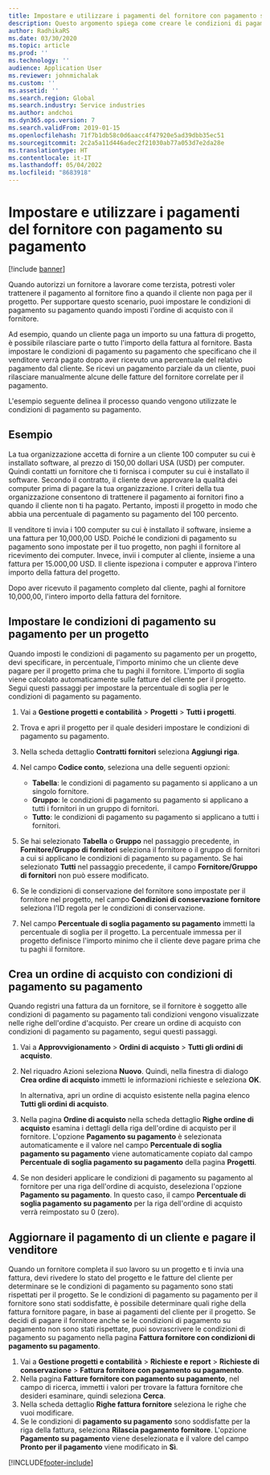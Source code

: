 ```yaml
---
title: Impostare e utilizzare i pagamenti del fornitore con pagamento su pagamento
description: Questo argomento spiega come creare le condizioni di pagamento su pagamento in modo da poter rilasciare pagamenti parziali al fornitore, in base ai pagamenti dei clienti.
author: RadhikaRS
ms.date: 03/30/2020
ms.topic: article
ms.prod: ''
ms.technology: ''
audience: Application User
ms.reviewer: johnmichalak
ms.custom: ''
ms.assetid: ''
ms.search.region: Global
ms.search.industry: Service industries
ms.author: andchoi
ms.dyn365.ops.version: 7
ms.search.validFrom: 2019-01-15
ms.openlocfilehash: 71f7b1db58c0d6aacc4f47920e5ad39dbb35ec51
ms.sourcegitcommit: 2c2a5a11d446adec2f21030ab77a053d7e2da28e
ms.translationtype: HT
ms.contentlocale: it-IT
ms.lasthandoff: 05/04/2022
ms.locfileid: "8683918"
---
```

# <a name="set-up-and-use-pay-when-paid-vendor-payments"></a>Impostare e utilizzare i pagamenti del fornitore con pagamento su pagamento

[!include [banner](../includes/banner.md)]

Quando autorizzi un fornitore a lavorare come terzista, potresti voler trattenere il pagamento al fornitore fino a quando il cliente non paga per il progetto. Per supportare questo scenario, puoi impostare le condizioni di pagamento su pagamento quando imposti l'ordine di acquisto con il fornitore.

Ad esempio, quando un cliente paga un importo su una fattura di progetto, è possibile rilasciare parte o tutto l'importo della fattura al fornitore. Basta impostare le condizioni di pagamento su pagamento che specificano che il venditore verrà pagato dopo aver ricevuto una percentuale del relativo pagamento dal cliente. Se ricevi un pagamento parziale da un cliente, puoi rilasciare manualmente alcune delle fatture del fornitore correlate per il pagamento.

L'esempio seguente delinea il processo quando vengono utilizzate le condizioni di pagamento su pagamento.

## <a name="example"></a>Esempio

La tua organizzazione accetta di fornire a un cliente 100 computer su cui è installato software, al prezzo di 150,00 dollari USA (USD) per computer. Quindi contatti un fornitore che ti fornisca i computer su cui è installato il software. Secondo il contratto, il cliente deve approvare la qualità dei computer prima di pagare la tua organizzazione. I criteri della tua organizzazione consentono di trattenere il pagamento ai fornitori fino a quando il cliente non ti ha pagato. Pertanto, imposti il progetto in modo che abbia una percentuale di pagamento su pagamento del 100 percento.

Il venditore ti invia i 100 computer su cui è installato il software, insieme a una fattura per 10,000,00 USD. Poiché le condizioni di pagamento su pagamento sono impostate per il tuo progetto, non paghi il fornitore al ricevimento dei computer. Invece, invii i computer al cliente, insieme a una fattura per 15.000,00 USD. Il cliente ispeziona i computer e approva l'intero importo della fattura del progetto.

Dopo aver ricevuto il pagamento completo dal cliente, paghi al fornitore 10,000,00, l'intero importo della fattura del fornitore.

## <a name="set-up-pwp-terms-for-a-project"></a>Impostare le condizioni di pagamento su pagamento per un progetto

Quando imposti le condizioni di pagamento su pagamento per un progetto, devi specificare, in percentuale, l'importo minimo che un cliente deve pagare per il progetto prima che tu paghi il fornitore. L'importo di soglia viene calcolato automaticamente sulle fatture del cliente per il progetto. Segui questi passaggi per impostare la percentuale di soglia per le condizioni di pagamento su pagamento.

1. Vai a **Gestione progetti e contabilità** \> **Progetti** \> **Tutti i progetti**.
2. Trova e apri il progetto per il quale desideri impostare le condizioni di pagamento su pagamento.
3. Nella scheda dettaglio **Contratti fornitori** seleziona **Aggiungi riga**.
3. Nel campo **Codice conto**, seleziona una delle seguenti opzioni:

    - **Tabella**: le condizioni di pagamento su pagamento si applicano a un singolo fornitore.
    - **Gruppo**: le condizioni di pagamento su pagamento si applicano a tutti i fornitori in un gruppo di fornitori.
    - **Tutto**: le condizioni di pagamento su pagamento si applicano a tutti i fornitori.

4. Se hai selezionato **Tabella** o **Gruppo** nel passaggio precedente, in **Fornitore/Gruppo di fornitori** seleziona il fornitore o il gruppo di fornitori a cui si applicano le condizioni di pagamento su pagamento. Se hai selezionato **Tutti** nel passaggio precedente, il campo **Fornitore/Gruppo di fornitori** non può essere modificato.
5. Se le condizioni di conservazione del fornitore sono impostate per il fornitore nel progetto, nel campo **Condizioni di conservazione fornitore** seleziona l'ID regola per le condizioni di conservazione.
6. Nel campo **Percentuale di soglia pagamento su pagamento** immetti la percentuale di soglia per il progetto. La percentuale immessa per il progetto definisce l'importo minimo che il cliente deve pagare prima che tu paghi il fornitore.

## <a name="create-a-po-that-has-pwp-terms"></a>Crea un ordine di acquisto con condizioni di pagamento su pagamento

Quando registri una fattura da un fornitore, se il fornitore è soggetto alle condizioni di pagamento su pagamento tali condizioni vengono visualizzate nelle righe dell'ordine d'acquisto. Per creare un ordine di acquisto con condizioni di pagamento su pagamento, segui questi passaggi.

1. Vai a **Approvvigionamento** \> **Ordini di acquisto** \> **Tutti gli ordini di acquisto**.
2. Nel riquadro Azioni seleziona **Nuovo**. Quindi, nella finestra di dialogo **Crea ordine di acquisto** immetti le informazioni richieste e seleziona **OK**.

    In alternativa, apri un ordine di acquisto esistente nella pagina elenco **Tutti gli ordini di acquisto**.

4. Nella pagina **Ordine di acquisto** nella scheda dettaglio **Righe ordine di acquisto** esamina i dettagli della riga dell'ordine di acquisto per il fornitore. L'opzione **Pagamento su pagamento** è selezionata automaticamente e il valore nel campo **Percentuale di soglia pagamento su pagamento** viene automaticamente copiato dal campo **Percentuale di soglia pagamento su pagamento** della pagina **Progetti**.
6. Se non desideri applicare le condizioni di pagamento su pagamento al fornitore per una riga dell'ordine di acquisto, deseleziona l'opzione **Pagamento su pagamento**. In questo caso, il campo **Percentuale di soglia pagamento su pagamento** per la riga dell'ordine di acquisto verrà reimpostato su 0 (zero).

## <a name="update-a-customer-payment-and-pay-the-vendor"></a>Aggiornare il pagamento di un cliente e pagare il venditore

Quando un fornitore completa il suo lavoro su un progetto e ti invia una fattura, devi rivedere lo stato del progetto e le fatture del cliente per determinare se le condizioni di pagamento su pagamento sono stati rispettati per il progetto. Se le condizioni di pagamento su pagamento per il fornitore sono stati soddisfatte, è possibile determinare quali righe della fattura fornitore pagare, in base ai pagamenti del cliente per il progetto. Se decidi di pagare il fornitore anche se le condizioni di pagamento su pagamento non sono stati rispettate, puoi sovrascrivere le condizioni di pagamento su pagamento nella pagina **Fattura fornitore con condizioni di pagamento su pagamento**.

1. Vai a **Gestione progetti e contabilità** \> **Richieste e report** \> **Richieste di conservazione** \> **Fattura fornitore con pagamento su pagamento**.
2. Nella pagina **Fatture fornitore con pagamento su pagamento**, nel campo di ricerca, immetti i valori per trovare la fattura fornitore che desideri esaminare, quindi seleziona **Cerca**.
3. Nella scheda dettaglio **Righe fattura fornitore** seleziona le righe che vuoi modificare.
4. Se le condizioni di **pagamento su pagamento** sono soddisfatte per la riga della fattura, seleziona **Rilascia pagamento fornitore**. L'opzione **Pagamento su pagamento** viene deselezionata e il valore del campo **Pronto per il pagamento** viene modificato in **Sì**.


[!INCLUDE[footer-include](../includes/footer-banner.md)]